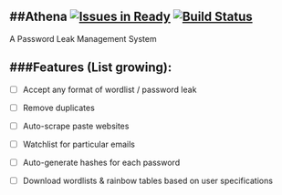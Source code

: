 ##Athena [![Issues in Ready](https://badge.waffle.io/thatarchguy/Athena.svg?label=ready&title=Ready)](http://waffle.io/thatarchguy/Athena) [![Build Status](https://travis-ci.org/thatarchguy/Athena.svg)](https://travis-ci.org/thatarchguy/Athena) 
----
A Password Leak Management System


###Features (List growing):
----
- [ ] Accept any format of wordlist / password leak
- [ ] Remove duplicates
- [ ] Auto-scrape paste websites
- [ ] Watchlist for particular emails
- [ ] Auto-generate hashes for each password
- [ ] Download wordlists & rainbow tables based on user specifications

